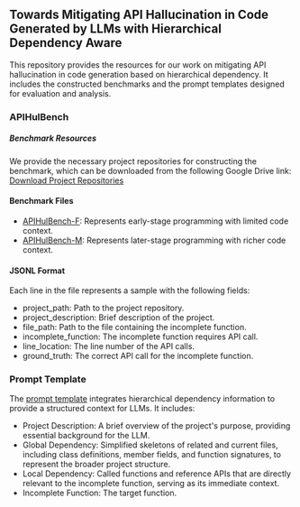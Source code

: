 ## Towards Mitigating API Hallucination in Code Generated by LLMs with Hierarchical Dependency Aware

This repository provides the resources for our work on mitigating API hallucination in code generation based on hierarchical dependency. It includes the constructed benchmarks and the prompt templates designed for evaluation and analysis.


### APIHulBench

##### Benchmark Resources

We provide the necessary project repositories for constructing the benchmark, which can be downloaded from the following Google Drive link: [Download Project Repositories](https://drive.google.com/file/d/12c46In9w9fqJyU-qAAKccMSVycFIszOz/view?usp=sharing)

#### Benchmark Files

* [APIHulBench-F](): Represents early-stage programming with limited code context.
* [APIHulBench-M](): Represents later-stage programming with richer code context.

#### JSONL Format
Each line in the file represents a sample with the following fields:

* project_path: Path to the project repository.
* project_description: Brief description of the project.
* file_path: Path to the file containing the incomplete function.
* incomplete_function: The incomplete function requires API call.
* line_location: The line number of the API calls.
* ground_truth: The correct API call for the incomplete function.

### Prompt Template

The [prompt template]() integrates hierarchical dependency information to provide a structured context for LLMs. It includes:

* Project Description: A brief overview of the project's purpose, providing essential background for the LLM.
* Global Dependency: Simplified skeletons of related and current files, including class definitions, member fields, and function signatures, to represent the broader project structure.
* Local Dependency: Called functions and reference APIs that are directly relevant to the incomplete function, serving as its immediate context.
* Incomplete Function: The target function.

